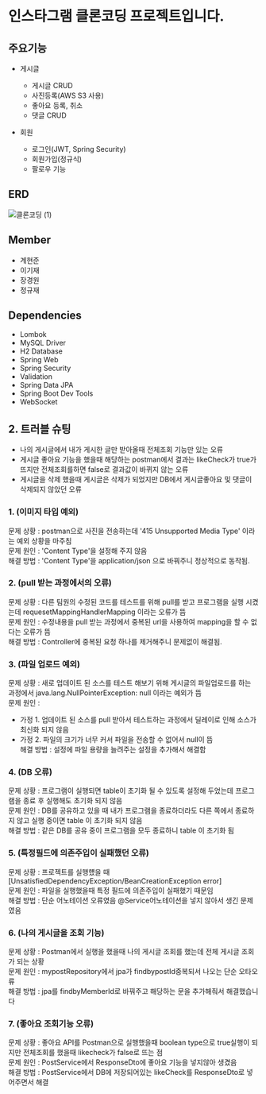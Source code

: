 # 인스타그램 클론코딩 프로젝트입니다.

## 주요기능
- 게시글
  - 게시글 CRUD
  - 사진등록(AWS S3 사용)
  - 좋아요 등록, 취소
  - 댓글 CRUD
 
 
- 회원
  - 로그인(JWT, Spring Security)
  - 회원가입(정규식)
  - 팔로우 기능
 
## ERD

![클론코딩 (1)](https://user-images.githubusercontent.com/95573777/218987113-2dbc05f4-972e-4799-8f38-77377711e97c.png)

## Member

 - 계현준
 - 이기재
 - 장경원
 - 정규재
 
## Dependencies
- Lombok
- MySQL Driver
- H2 Database
- Spring Web
- Spring Security
- Validation
- Spring Data JPA
- Spring Boot Dev Tools
- WebSocket

## 2. 트러블 슈팅

 - 나의 게시글에서 내가 게시한 글만 받아올때 전체조회 기능만 있는 오류
 - 게시글 좋아요 기능을 했을때 해당하는 postman에서 결과는 likeCheck가 true가 뜨지만 전체조회를하면 false로 결과값이 바뀌지 않는 오류
 - 게시글을 삭제 했을때 게시글은 삭제가 되었지만 DB에서 게시글좋아요 및 댓글이 삭제되지 않았던 오류


### 1. (이미지 타입 예외)
문제 상황 : postman으로 사진을 전송하는데 '415 Unsupported Media Type' 이라는 예외 상황을 마주침
</br>문제 원인 : 'Content Type'을 설정해 주지 않음
</br>해결 방법 : 'Content Type'을 application/json 으로 바꿔주니 정상적으로 동작됨.

### 2. (pull 받는 과정에서의 오류)
문제 상황 : 다른 팀원의 수정된 코드를 테스트를 위해 pull를 받고 프로그램을 실행 시켰는데 requesetMappingHandlerMapping 이라는 오류가 뜸
</br>문제 원인 : 수정내용을 pull 받는 과정에서 중복된 url을 사용하여 mapping을 할 수 없다는 오류가 뜸
</br>해결 방법 : Controller에 중복된 요청 하나를 제거해주니 문제없이 해결됨.

### 3. (파일 업로드 예외)
문제 상황 : 새로 업데이트 된 소스를 테스트 해보기 위해 게시글의 파일업로드를 하는 과정에서 java.lang.NullPointerException: null 이라는 예외가 뜸
</br>문제 원인 : 
- 가정 1. 업데이트 된 소스를 pull 받아서 테스트하는 과정에서 딜레이로 인해 소스가 최신화 되지 않음
- 가정 2. 파일의 크기가 너무 커서 파일을 전송할 수 없어서 null이 뜸
</br>해결 방법 : 설정에 파일 용량을 늘려주는 설정을 추가해서 해결함

### 4. (DB 오류)
문제 상황 : 프로그램이 실행되면 table이 초기화 될 수 있도록 설정해 두었는데 프로그램을 종료 후 실행해도 초기화 되지 않음
</br>문제 원인 : DB를 공유하고 있을 때 내가 프로그램을 종료하더라도 다른 쪽에서 종료하지 않고 실행 중이면 table 이 초기화 되지 않음
</br>해결 방법 : 같은 DB를 공유 중이 프로그램을 모두 종료하니 table 이 초기화 됨

### 5. (특정필드에 의존주입이 실패했던 오류)
문제 상황 : 프로젝트를 실행헀을 때 [UnsatisfiedDependencyException/BeanCreationException error]
</br>문제 원인 : 파일을 실행했을때 특정 필드에 의존주입이 실패했기 때문임
</br>해결 방법 : 단순 어노테이션 오류였음 @Service어노테이션을 넣지 않아서 생긴 문제였음

### 6. (나의 게시글을 조회 기능)
문제 상황 : Postman에서 실행을 했을때 나의 게시글 조회를 했는데 전체 게시글 조회가 되는 상황
</br>문제 원인 : mypostRepository에서 jpa가 findbypostId중복되서 나오는 단순 오타오류 
</br>해결 방법 :  jpa를 findbyMemberId로 바꿔주고 해당하는 문을  추가해줘서 해결했습니다

### 7. (좋아요 조회기능 오류)
문제 상황 : 좋아요 API를 Postman으로 실행했을때 boolean type으로 true실행이 되지만 전체조회를 했을때 likecheck가 false로 뜨는 점
</br>문제 원인 : PostService에서 ResponseDto에 좋아요 기능을 넣지않아 생겼음
</br>해결 방법 : PostService에서 DB에 저장되어있는 likeCheck를 ResponseDto로 넣어주면서 해결
